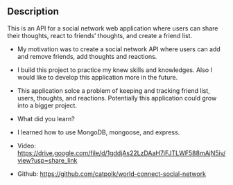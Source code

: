 # <world-connect-social-network>

## Description

This is an API for a social network web application where users can share their thoughts, react to friends’ thoughts, and create a friend list.

- My motivation was to create a social network API where users can add and remove friends, add thoughts and reactions. 

- I build this project to practice my knew skills and knowledges. Also I would like to develop this application more in the future. 

- This application solce a problem of keeping and tracking friend list, users, thoughts, and reactions. Potentially this application could grow into a bigger project. 
- What did you learn?
- I learned how to use MongoDB, mongoose, and express. 

- Video: https://drive.google.com/file/d/1gddjAs22LzDAaH7jFJTLWF588mAjN5iv/view?usp=share_link

- Github: https://github.com/catpolk/world-connect-social-network
